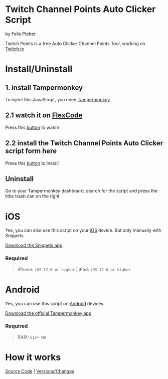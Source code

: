 # Twitch Channel Points Auto Clicker Script
by Felix Pieber



Twitch Points is a free Auto Clicker Channel Points Tool, working on [Twitch.tv](https://www.twitch.tv/)

# Install/Uninstall
## 1. install Tampermonkey
To inject this JavaScript, you need [Tampermonkey](http://tampermonkey.net/)

## 2.1 watch it on [FlexCode](https://felixpieber.github.io/web/projects/FlexCode/)
Press this [button](https://felixpieber.github.io/web/projects/FlexCode/index.html#twitchpoints) to watch

## 2.2 install the Twitch Channel Points Auto Clicker script form here
Press this [button](https://felixpieber.github.io/web/projects/Downloads/Twitch.Points.user.js) to install

## Uninstall
Go to your Tampermonkey dashboard, search for the script and press the little trash can on the right

# iOS
Yes, you can also use this script on your [iOS](https://en.wikipedia.org/wiki/IOS) device. But only manually with Snippets.

[Download the Snippets app](https://apps.apple.com/us/app/safari-snippets/id1126048257)

### Required
>iPhone: `iOS 12.0 or higher` | iPad: `iOS 12.0 or higher`


# Android
Yes, you can use this script on [Android](https://en.wikipedia.org/wiki/Android_%28operating_system%29) devices.

[Download the official Tampermonkey app](https://play.google.com/store/apps/details?id=net.biniok.tampermonkey)

### Required
>RAM: `512+ MB`

# How it works
[Source Code](https://github.com/felixpieber/web/blob/main/projects/Downloads/Twitch.Points.user.js) | [Versions/Changes](https://github.com/felixpieber/web/commits/main/projects/Downloads/Twitch.Points.user.js)
